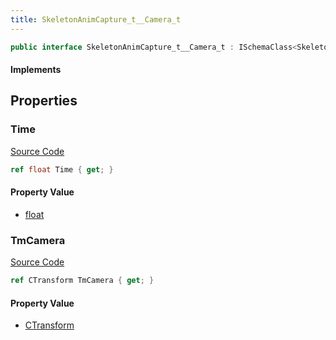 ```yaml
---
title: SkeletonAnimCapture_t__Camera_t
---
```


```csharp
public interface SkeletonAnimCapture_t__Camera_t : ISchemaClass<SkeletonAnimCapture_t__Camera_t>, ISchemaField, ISchemaClass, INativeHandle
```

#### Implements

## Properties

### Time

[Source Code](https://github.com/swiftly-solution/swiftlys2/blob/main/managed/src/SwiftlyS2.Generated/Schemas/Interfaces/SkeletonAnimCapture_t__Camera_t.cs#L19)

```csharp
ref float Time { get; }
```

#### Property Value

- [float](https://learn.microsoft.com/dotnet/api/system.single)

### TmCamera

[Source Code](https://github.com/swiftly-solution/swiftlys2/blob/main/managed/src/SwiftlyS2.Generated/Schemas/Interfaces/SkeletonAnimCapture_t__Camera_t.cs#L17)

```csharp
ref CTransform TmCamera { get; }
```

#### Property Value

- [CTransform](/docs/api/shared/natives/ctransform)

